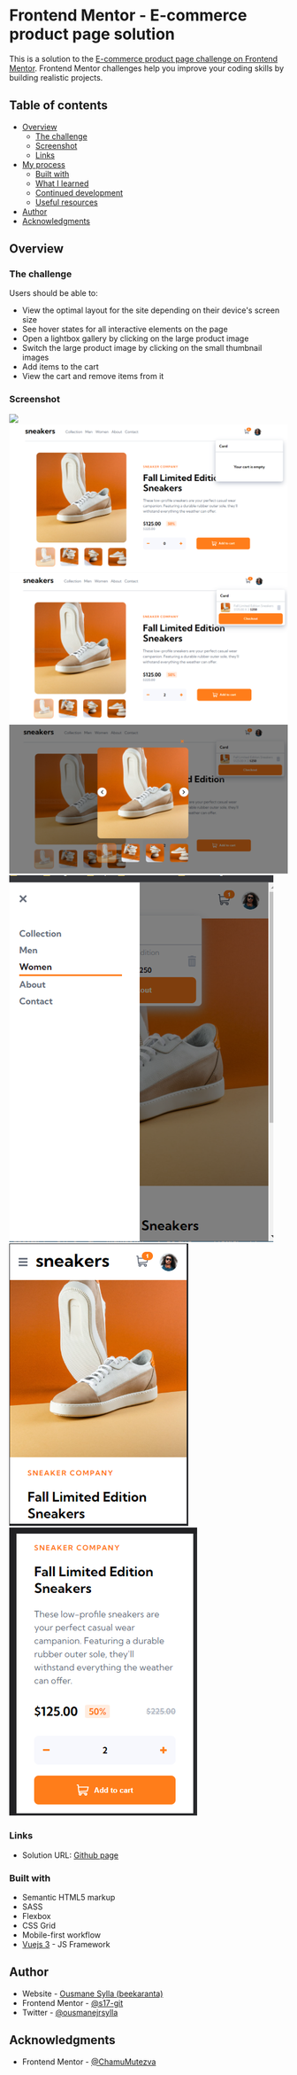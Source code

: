 # Frontend Mentor - E-commerce product page solution

This is a solution to the [E-commerce product page challenge on Frontend Mentor](https://www.frontendmentor.io/challenges/ecommerce-product-page-UPsZ9MJp6). Frontend Mentor challenges help you improve your coding skills by building realistic projects.

## Table of contents

- [Overview](#overview)
  - [The challenge](#the-challenge)
  - [Screenshot](#screenshot)
  - [Links](#links)
- [My process](#my-process)
  - [Built with](#built-with)
  - [What I learned](#what-i-learned)
  - [Continued development](#continued-development)
  - [Useful resources](#useful-resources)
- [Author](#author)
- [Acknowledgments](#acknowledgments)


## Overview

### The challenge

Users should be able to:

- View the optimal layout for the site depending on their device's screen size
- See hover states for all interactive elements on the page
- Open a lightbox gallery by clicking on the large product image
- Switch the large product image by clicking on the small thumbnail images
- Add items to the cart
- View the cart and remove items from it

### Screenshot

![](./screenshot.jpg)
![](./screen1.PNG)
![](./screen2.PNG)
![](./screen3.PNG)
![](./screen4.PNG)
![](./screen5.PNG)
![](./screen6.PNG)


### Links

- Solution URL: [Github page](https://s17-git.github.io/product-page/)
### Built with

- Semantic HTML5 markup
- SASS
- Flexbox
- CSS Grid
- Mobile-first workflow
- [Vuejs 3](https://vuejs.org/) - JS Framework

## Author

- Website - [Ousmane Sylla (beekaranta)](https://beekaranta.com/)
- Frontend Mentor - [@s17-git](https://www.frontendmentor.io/profile/s17-git)
- Twitter - [@ousmanejrsylla](https://twitter.com/ousmanejrsylla)

## Acknowledgments

- Frontend Mentor - [@ChamuMutezva](https://www.frontendmentor.io/profile/ChamuMutezva)

